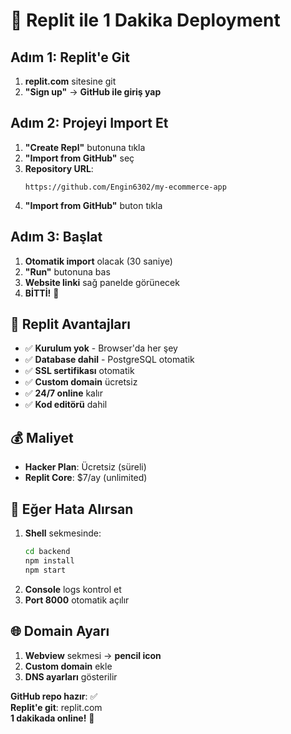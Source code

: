 # 🚀 Replit ile 1 Dakika Deployment

## Adım 1: Replit'e Git
1. **replit.com** sitesine git
2. **"Sign up"** → **GitHub ile giriş yap**

## Adım 2: Projeyi Import Et
1. **"Create Repl"** butonuna tıkla
2. **"Import from GitHub"** seç
3. **Repository URL**: 
   ```
   https://github.com/Engin6302/my-ecommerce-app
   ```
4. **"Import from GitHub"** buton tıkla

## Adım 3: Başlat
1. **Otomatik import** olacak (30 saniye)
2. **"Run"** butonuna bas
3. **Website linki** sağ panelde görünecek
4. **BİTTİ!** 🎉

## 🎯 Replit Avantajları
- ✅ **Kurulum yok** - Browser'da her şey
- ✅ **Database dahil** - PostgreSQL otomatik
- ✅ **SSL sertifikası** otomatik
- ✅ **Custom domain** ücretsiz
- ✅ **24/7 online** kalır
- ✅ **Kod editörü** dahil

## 💰 Maliyet
- **Hacker Plan**: Ücretsiz (süreli)
- **Replit Core**: $7/ay (unlimited)

## 🔧 Eğer Hata Alırsan
1. **Shell** sekmesinde:
   ```bash
   cd backend
   npm install
   npm start
   ```
2. **Console** logs kontrol et
3. **Port 8000** otomatik açılır

## 🌐 Domain Ayarı
1. **Webview** sekmesi → **pencil icon**
2. **Custom domain** ekle
3. **DNS ayarları** gösterilir

**GitHub repo hazır**: ✅  
**Replit'e git**: replit.com  
**1 dakikada online!** 🚀